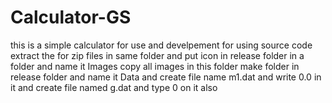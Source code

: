 # Calculator-GS
this is a simple calculator for use and develpement
for using source code extract the for zip files in same folder and put icon in release folder in a folder and name it Images
copy all images in this folder
make folder in release folder and name it Data and create file name m1.dat and write 0.0 in it and create file named g.dat and type 0 on it also
